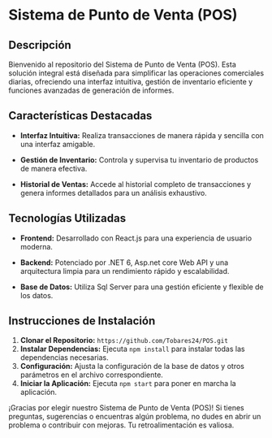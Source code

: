 # Sistema de Punto de Venta (POS)

## Descripción

Bienvenido al repositorio del Sistema de Punto de Venta (POS). Esta solución integral está diseñada para simplificar las operaciones comerciales diarias, ofreciendo una interfaz intuitiva, gestión de inventario eficiente y funciones avanzadas de generación de informes.

## Características Destacadas

- **Interfaz Intuitiva:** Realiza transacciones de manera rápida y sencilla con una interfaz amigable.

- **Gestión de Inventario:** Controla y supervisa tu inventario de productos de manera efectiva.

- **Historial de Ventas:** Accede al historial completo de transacciones y genera informes detallados para un análisis exhaustivo.

## Tecnologías Utilizadas

- **Frontend:** Desarrollado con React.js para una experiencia de usuario moderna.

- **Backend:** Potenciado por .NET 6, Asp.net core Web API y una arquitectura limpia para un rendimiento rápido y escalabilidad.

- **Base de Datos:** Utiliza Sql Server para una gestión eficiente y flexible de los datos.

## Instrucciones de Instalación

1. **Clonar el Repositorio:** `https://github.com/Tobares24/POS.git`
2. **Instalar Dependencias:** Ejecuta `npm install` para instalar todas las dependencias necesarias.
3. **Configuración:** Ajusta la configuración de la base de datos y otros parámetros en el archivo correspondiente.
4. **Iniciar la Aplicación:** Ejecuta `npm start` para poner en marcha la aplicación.

¡Gracias por elegir nuestro Sistema de Punto de Venta (POS)! Si tienes preguntas, sugerencias o encuentras algún problema, no dudes en abrir un problema o contribuir con mejoras. Tu retroalimentación es valiosa.
